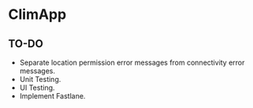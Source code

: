# ClimApp

## TO-DO

- Separate location permission error messages from connectivity error messages.
- Unit Testing.
- UI Testing.
- Implement Fastlane.
